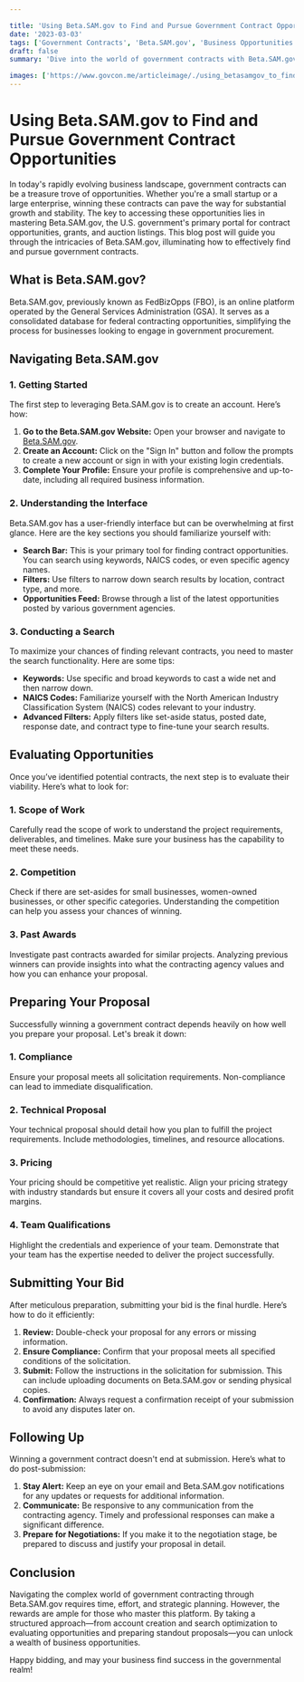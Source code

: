```yaml
---

title: 'Using Beta.SAM.gov to Find and Pursue Government Contract Opportunities'
date: '2023-03-03'
tags: ['Government Contracts', 'Beta.SAM.gov', 'Business Opportunities']
draft: false
summary: 'Dive into the world of government contracts with Beta.SAM.gov! Learn how to navigate this invaluable resource and secure lucrative opportunities for your business.'

images: ['https://www.govcon.me/articleimage/./using_betasamgov_to_find_and_pursue_government_contract_opportunities.webp']
---
```


# Using Beta.SAM.gov to Find and Pursue Government Contract Opportunities

In today's rapidly evolving business landscape, government contracts can be a treasure trove of opportunities. Whether you're a small startup or a large enterprise, winning these contracts can pave the way for substantial growth and stability. The key to accessing these opportunities lies in mastering Beta.SAM.gov, the U.S. government's primary portal for contract opportunities, grants, and auction listings. This blog post will guide you through the intricacies of Beta.SAM.gov, illuminating how to effectively find and pursue government contracts.

## What is Beta.SAM.gov?

Beta.SAM.gov, previously known as FedBizOpps (FBO), is an online platform operated by the General Services Administration (GSA). It serves as a consolidated database for federal contracting opportunities, simplifying the process for businesses looking to engage in government procurement.

## Navigating Beta.SAM.gov

### 1. Getting Started

The first step to leveraging Beta.SAM.gov is to create an account. Here’s how:

1. **Go to the Beta.SAM.gov Website:** Open your browser and navigate to [Beta.SAM.gov](https://beta.sam.gov/).
2. **Create an Account:** Click on the "Sign In" button and follow the prompts to create a new account or sign in with your existing login credentials.
3. **Complete Your Profile:** Ensure your profile is comprehensive and up-to-date, including all required business information.

### 2. Understanding the Interface

Beta.SAM.gov has a user-friendly interface but can be overwhelming at first glance. Here are the key sections you should familiarize yourself with:

- **Search Bar:** This is your primary tool for finding contract opportunities. You can search using keywords, NAICS codes, or even specific agency names.
- **Filters:** Use filters to narrow down search results by location, contract type, and more.
- **Opportunities Feed:** Browse through a list of the latest opportunities posted by various government agencies.

### 3. Conducting a Search

To maximize your chances of finding relevant contracts, you need to master the search functionality. Here are some tips:

- **Keywords:** Use specific and broad keywords to cast a wide net and then narrow down.
- **NAICS Codes:** Familiarize yourself with the North American Industry Classification System (NAICS) codes relevant to your industry.
- **Advanced Filters:** Apply filters like set-aside status, posted date, response date, and contract type to fine-tune your search results.

## Evaluating Opportunities

Once you’ve identified potential contracts, the next step is to evaluate their viability. Here’s what to look for:

### 1. Scope of Work

Carefully read the scope of work to understand the project requirements, deliverables, and timelines. Make sure your business has the capability to meet these needs.

### 2. Competition

Check if there are set-asides for small businesses, women-owned businesses, or other specific categories. Understanding the competition can help you assess your chances of winning.

### 3. Past Awards

Investigate past contracts awarded for similar projects. Analyzing previous winners can provide insights into what the contracting agency values and how you can enhance your proposal.

## Preparing Your Proposal

Successfully winning a government contract depends heavily on how well you prepare your proposal. Let's break it down:

### 1. Compliance

Ensure your proposal meets all solicitation requirements. Non-compliance can lead to immediate disqualification.

### 2. Technical Proposal

Your technical proposal should detail how you plan to fulfill the project requirements. Include methodologies, timelines, and resource allocations.

### 3. Pricing

Your pricing should be competitive yet realistic. Align your pricing strategy with industry standards but ensure it covers all your costs and desired profit margins.

### 4. Team Qualifications

Highlight the credentials and experience of your team. Demonstrate that your team has the expertise needed to deliver the project successfully.

## Submitting Your Bid

After meticulous preparation, submitting your bid is the final hurdle. Here’s how to do it efficiently:

1. **Review:** Double-check your proposal for any errors or missing information.
2. **Ensure Compliance:** Confirm that your proposal meets all specified conditions of the solicitation.
3. **Submit:** Follow the instructions in the solicitation for submission. This can include uploading documents on Beta.SAM.gov or sending physical copies.
4. **Confirmation:** Always request a confirmation receipt of your submission to avoid any disputes later on.

## Following Up

Winning a government contract doesn't end at submission. Here’s what to do post-submission:

1. **Stay Alert:** Keep an eye on your email and Beta.SAM.gov notifications for any updates or requests for additional information.
2. **Communicate:** Be responsive to any communication from the contracting agency. Timely and professional responses can make a significant difference.
3. **Prepare for Negotiations:** If you make it to the negotiation stage, be prepared to discuss and justify your proposal in detail.

## Conclusion

Navigating the complex world of government contracting through Beta.SAM.gov requires time, effort, and strategic planning. However, the rewards are ample for those who master this platform. By taking a structured approach—from account creation and search optimization to evaluating opportunities and preparing standout proposals—you can unlock a wealth of business opportunities.

Happy bidding, and may your business find success in the governmental realm!